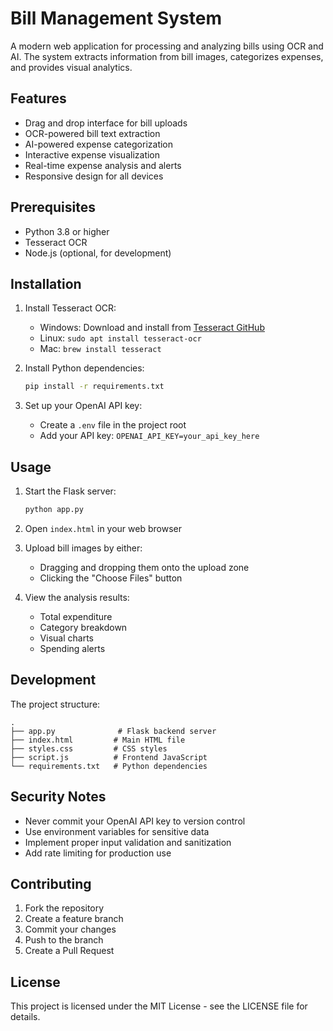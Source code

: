 # Bill Management System

A modern web application for processing and analyzing bills using OCR and AI. The system extracts information from bill images, categorizes expenses, and provides visual analytics.

## Features

- Drag and drop interface for bill uploads
- OCR-powered bill text extraction
- AI-powered expense categorization
- Interactive expense visualization
- Real-time expense analysis and alerts
- Responsive design for all devices

## Prerequisites

- Python 3.8 or higher
- Tesseract OCR
- Node.js (optional, for development)

## Installation

1. Install Tesseract OCR:
   - Windows: Download and install from [Tesseract GitHub](https://github.com/UB-Mannheim/tesseract/wiki)
   - Linux: `sudo apt install tesseract-ocr`
   - Mac: `brew install tesseract`

2. Install Python dependencies:
   ```bash
   pip install -r requirements.txt
   ```

3. Set up your OpenAI API key:
   - Create a `.env` file in the project root
   - Add your API key: `OPENAI_API_KEY=your_api_key_here`

## Usage

1. Start the Flask server:
   ```bash
   python app.py
   ```

2. Open `index.html` in your web browser

3. Upload bill images by either:
   - Dragging and dropping them onto the upload zone
   - Clicking the "Choose Files" button

4. View the analysis results:
   - Total expenditure
   - Category breakdown
   - Visual charts
   - Spending alerts

## Development

The project structure:
```
.
├── app.py              # Flask backend server
├── index.html         # Main HTML file
├── styles.css         # CSS styles
├── script.js          # Frontend JavaScript
└── requirements.txt   # Python dependencies
```

## Security Notes

- Never commit your OpenAI API key to version control
- Use environment variables for sensitive data
- Implement proper input validation and sanitization
- Add rate limiting for production use

## Contributing

1. Fork the repository
2. Create a feature branch
3. Commit your changes
4. Push to the branch
5. Create a Pull Request

## License

This project is licensed under the MIT License - see the LICENSE file for details. 